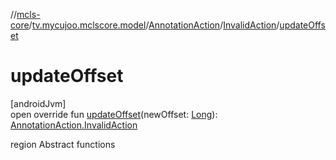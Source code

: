 //[mcls-core](../../../../index.md)/[tv.mycujoo.mclscore.model](../../index.md)/[AnnotationAction](../index.md)/[InvalidAction](index.md)/[updateOffset](update-offset.md)

# updateOffset

[androidJvm]\
open override fun [updateOffset](update-offset.md)(newOffset: [Long](https://kotlinlang.org/api/latest/jvm/stdlib/kotlin/-long/index.html)): [AnnotationAction.InvalidAction](index.md)

region Abstract functions
